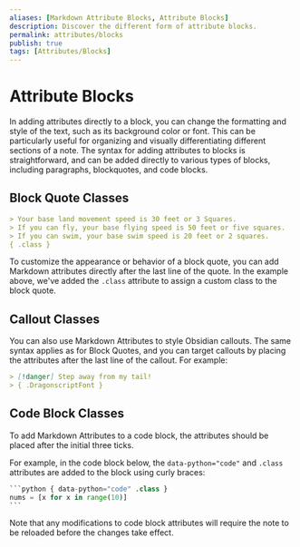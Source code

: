 ```yaml
---
aliases: [Markdown Attribute Blocks, Attribute Blocks]
description: Discover the different form of attribute blocks.
permalink: attributes/blocks
publish: true
tags: [Attributes/Blocks]
---
```


# Attribute Blocks

In adding attributes directly to a block, you can change the formatting and style of the text, such as its background color or font. This can be particularly useful for organizing and visually differentiating different sections of a note. The syntax for adding attributes to blocks is straightforward, and can be added directly to various types of blocks, including paragraphs, blockquotes, and code blocks.

## Block Quote Classes

```md
> Your base land movement speed is 30 feet or 3 Squares. 
> If you can fly, your base flying speed is 50 feet or five squares. 
> If you can swim, your base swim speed is 20 feet or 2 squares. 
{ .class }
```

To customize the appearance or behavior of a block quote, you can add Markdown attributes directly after the last line of the quote. In the example above, we've added the `.class` attribute to assign a custom class to the block quote.

## Callout Classes

You can also use Markdown Attributes to style Obsidian callouts. The same syntax applies as for Block Quotes, and you can target callouts by placing the attributes after the last line of the callout. For example:

```md
> [!danger] Step away from my tail!
> { .DragonscriptFont }
```

## Code Block Classes

To add Markdown Attributes to a code block, the attributes should be placed after the initial three ticks. 

For example, in the code block below, the `data-python="code"` and `.class` attributes are added to the block using curly braces:

````python
```python { data-python="code" .class }
nums = [x for x in range(10)]
```
````

Note that any modifications to code block attributes will require the note to be reloaded before the changes take effect.

